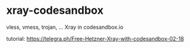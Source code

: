 # xray-codesandbox
vless, vmess, trojan, ... Xray in codesandbox.io 

tutorial:
https://telegra.ph/Free-Hetzner-Xray-with-codesandbox-02-18
